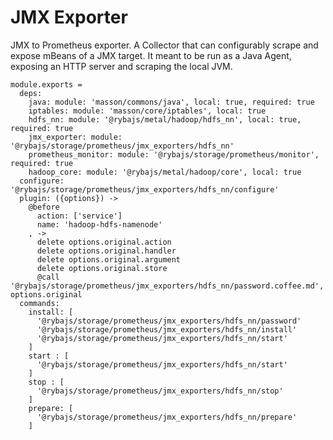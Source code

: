 
# JMX Exporter

JMX to Prometheus exporter.
A Collector that can configurably scrape and expose mBeans of a JMX target. 
It meant to be run as a Java Agent, exposing an HTTP server and scraping the local JVM.

    module.exports =
      deps:
        java: module: 'masson/commons/java', local: true, required: true
        iptables: module: 'masson/core/iptables', local: true
        hdfs_nn: module: '@rybajs/metal/hadoop/hdfs_nn', local: true, required: true
        jmx_exporter: module: '@rybajs/storage/prometheus/jmx_exporters/hdfs_nn'
        prometheus_monitor: module: '@rybajs/storage/prometheus/monitor', required: true
        hadoop_core: module: '@rybajs/metal/hadoop/core', local: true
      configure: '@rybajs/storage/prometheus/jmx_exporters/hdfs_nn/configure'
      plugin: ({options}) ->
        @before
          action: ['service']
          name: 'hadoop-hdfs-namenode'
        , ->
          delete options.original.action
          delete options.original.handler
          delete options.original.argument
          delete options.original.store
          @call '@rybajs/storage/prometheus/jmx_exporters/hdfs_nn/password.coffee.md', options.original
      commands:
        install: [
          '@rybajs/storage/prometheus/jmx_exporters/hdfs_nn/password'
          '@rybajs/storage/prometheus/jmx_exporters/hdfs_nn/install'
          '@rybajs/storage/prometheus/jmx_exporters/hdfs_nn/start'
        ]
        start : [
          '@rybajs/storage/prometheus/jmx_exporters/hdfs_nn/start'
        ]
        stop : [
          '@rybajs/storage/prometheus/jmx_exporters/hdfs_nn/stop'
        ]
        prepare: [
          '@rybajs/storage/prometheus/jmx_exporters/hdfs_nn/prepare'
        ]
